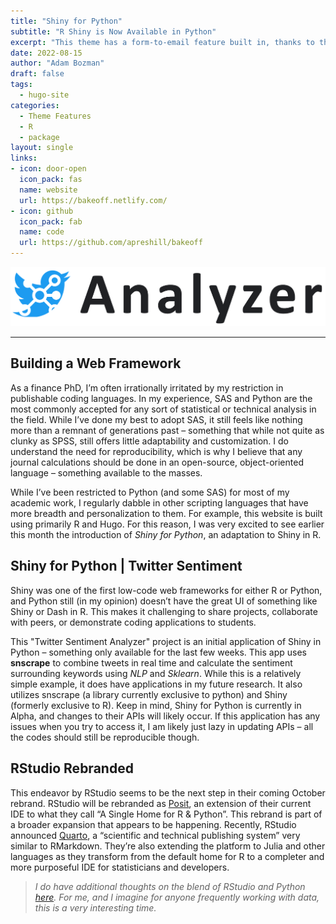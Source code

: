 ```yaml
---
title: "Shiny for Python"
subtitle: "R Shiny is Now Available in Python"
excerpt: "This theme has a form-to-email feature built in, thanks to the simple Formspree integration. All you need to activate the form is a valid recipient email address saved in the form front matter."
date: 2022-08-15
author: "Adam Bozman"
draft: false
tags:
  - hugo-site
categories:
  - Theme Features
  - R
  - package
layout: single
links:
- icon: door-open
  icon_pack: fas
  name: website
  url: https://bakeoff.netlify.com/
- icon: github
  icon_pack: fab
  name: code
  url: https://github.com/apreshill/bakeoff
---
```


![Twitter Sentimant Analyzer](twitter_logo.png)

---

## Building a Web Framework

As a finance PhD, I’m often irrationally irritated by my restriction in publishable coding languages.  In my experience, SAS and Python are the most commonly accepted for any sort of statistical or technical analysis in the field.  While I’ve done my best to adopt SAS, it still feels like nothing more than a remnant of generations past – something that while not quite as clunky as SPSS, still offers little adaptability and customization.  I do understand the need for reproducibility, which is why I believe that any journal calculations should be done in an open-source, object-oriented language – something available to the masses.  

While I’ve been restricted to Python (and some SAS) for most of my academic work, I regularly dabble in other scripting languages that have more breadth and personalization to them.  For example, this website is built using primarily R and Hugo.  For this reason, I was very excited to see earlier this month the introduction of _Shiny for Python_, an adaptation to Shiny in R.  


## Shiny for Python | Twitter Sentiment

Shiny was one of the first low-code web frameworks for either R or Python, and Python still (in my opinion) doesn’t have the great UI of something like Shiny or Dash in R.  This makes it challenging to share projects, collaborate with peers, or demonstrate coding applications to students.  

This "Twitter Sentiment Analyzer" project is an initial application of Shiny in Python – something only available for the last few weeks.  This app uses **snscrape** to combine tweets in real time and calculate the sentiment surrounding keywords using _NLP_ and _Sklearn_.  While this is a relatively simple example, it does have applications in my future research.  It also utilizes snscrape (a library currently exclusive to python) and Shiny (formerly exclusive to R).  Keep in mind, Shiny for Python is currently in Alpha, and changes to their APIs will likely occur.  If this application has any issues when you try to access it, I am likely just lazy in updating APIs – all the codes should still be reproducible though.    

## RStudio Rebranded

This endeavor by RStudio seems to be the next step in their coming October rebrand.  RStudio will be rebranded as [Posit](https://www.rstudio.com/blog/rstudio-is-becoming-posit/), an extension of their current IDE to what they call “A Single Home for R & Python”.  This rebrand is part of a broader expansion that appears to be happening.  Recently, RStudio announced [Quarto](https://www.rstudio.com/blog/announcing-quarto-a-new-scientific-and-technical-publishing-system/), a “scientific and technical publishing system” very similar to RMarkdown.  They’re also extending the platform to Julia and other languages as they transform from the default home for R to a completer and more purposeful IDE for statisticians and developers.  

> _I do have additional thoughts on the blend of RStudio and Python [here](/blog/2022-08-15-posit/).  For me, and I imagine for anyone frequently working with data, this is a very interesting time._
